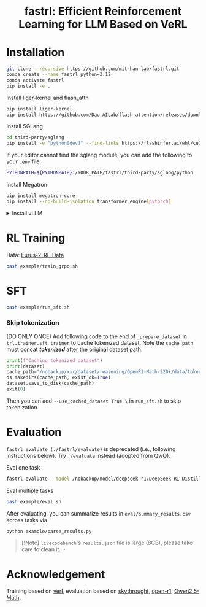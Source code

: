<h1 style="text-align: center;">fastrl: Efficient Reinforcement Learning for LLM Based on VeRL</h1>





# Installation

```bash
git clone --recursive https://github.com/mit-han-lab/fastrl.git
conda create --name fastrl python=3.12
conda activate fastrl
pip install -e .
```

Install liger-kernel and flash_attn
```bash
pip install liger-kernel
pip install https://github.com/Dao-AILab/flash-attention/releases/download/v2.8.0.post2/flash_attn-2.8.0.post2+cu12torch2.7cxx11abiTRUE-cp312-cp312-linux_x86_64.whl
```


Install SGLang

```bash
cd third-party/sglang
pip install -e "python[dev]" --find-links https://flashinfer.ai/whl/cu124/torch2.5/flashinfer-python
```
If your editor cannot find the sglang module, you can add the following to your `.env` file:
```bash
PYTHONPATH=${PYTHONPATH}:/YOUR_PATH/fastrl/third-party/sglang/python
```

Install Megatron

```bash
pip install megatron-core
pip install --no-build-isolation transformer_engine[pytorch]
```

<details>
<summary>Install vLLM</summary>

```bash
cd third-party/vllm
VLLM_USE_PRECOMPILED=1 pip install -e .
```
If your editor cannot find the vllm module, you can add the following to your `.env` file:
```bash
PYTHONPATH=${PYTHONPATH}:/YOUR_PATH/fastrl/third-party/vllm
```

Install flashinfer (optional)
```bash
pip install https://github.com/flashinfer-ai/flashinfer/releases/download/v0.2.3/flashinfer_python-0.2.3+cu124torch2.6-cp38-abi3-linux_x86_64.whl
```
</details>

# RL Training

Data: [Eurus-2-RL-Data](https://huggingface.co/datasets/PRIME-RL/Eurus-2-RL-Data)

```bash
bash example/train_grpo.sh
```

# SFT

```bash
bash example/run_sft.sh
```

### Skip tokenization

(DO ONLY ONCE) Add following code to the end of `_prepare_dataset` in `trl.trainer.sft_trainer` to cache tokenized dataset. Note the `cache_path` must concat ***tokenized*** after the original dataset path.
```python
print(f"Caching tokenized dataset")
print(dataset)
cache_path="/nobackup/xxx/dataset/reasoning/OpenR1-Math-220k/data/tokenized"
os.makedirs(cache_path, exist_ok=True)
dataset.save_to_disk(cache_path)
exit(0)
```

Then you can add `--use_cached_dataset True \` in `run_sft.sh` to skip tokenization.

# Evaluation


`fastrl evaluate (./fastrl/evaluate)` is deprecated (i.e., following instructions below). Try `./evaluate` instead (adopted from QwQ).

Eval one task

```bash
fastrl evaluate --model /nobackup/model/deepseek-r1/DeepSeek-R1-Distill-Qwen-7B --dataset AIME24 --split train --tp 4 --temperatures 0.0
```

Eval multiple tasks
```bash
bash example/eval.sh
```

After evaluating, you can summarize results in `eval/summary_results.csv` across tasks via
```bash
python example/parse_results.py
```
> \[!Note\]
> `livecodebench`'s `results.json` file is large (8GB), please take care to clean it.
··

# Acknowledgement

Training based on [verl](https://github.com/volcengine/verl), evaluation based on [skythrought](https://github.com/NovaSky-AI/SkyThought), [open-r1](https://github.com/huggingface/open-r1), [Qwen2.5-Math](https://github.com/QwenLM/Qwen2.5-Math).


